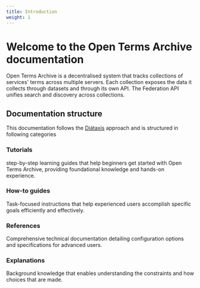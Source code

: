 ```yaml
---
title: Introduction
weight: 1
---
```


# Welcome to the Open Terms Archive documentation

Open Terms Archive is a decentralised system that tracks collections of services' terms across multiple servers. Each collection exposes the data it collects through datasets and through its own API. The Federation API unifies search and discovery across collections.


## Documentation structure

This documentation follows the [Diátaxis](https://diataxis.fr) approach and is structured in following categories

### Tutorials

step-by-step learning guides that help beginners get started with Open Terms Archive, providing foundational knowledge and hands-on experience.

### How-to guides

Task-focused instructions that help experienced users accomplish specific goals efficiently and effectively.

### References

Comprehensive technical documentation detailing configuration options and specifications for advanced users.

### Explanations

Background knowledge that enables understanding the constraints and how choices that are made.


